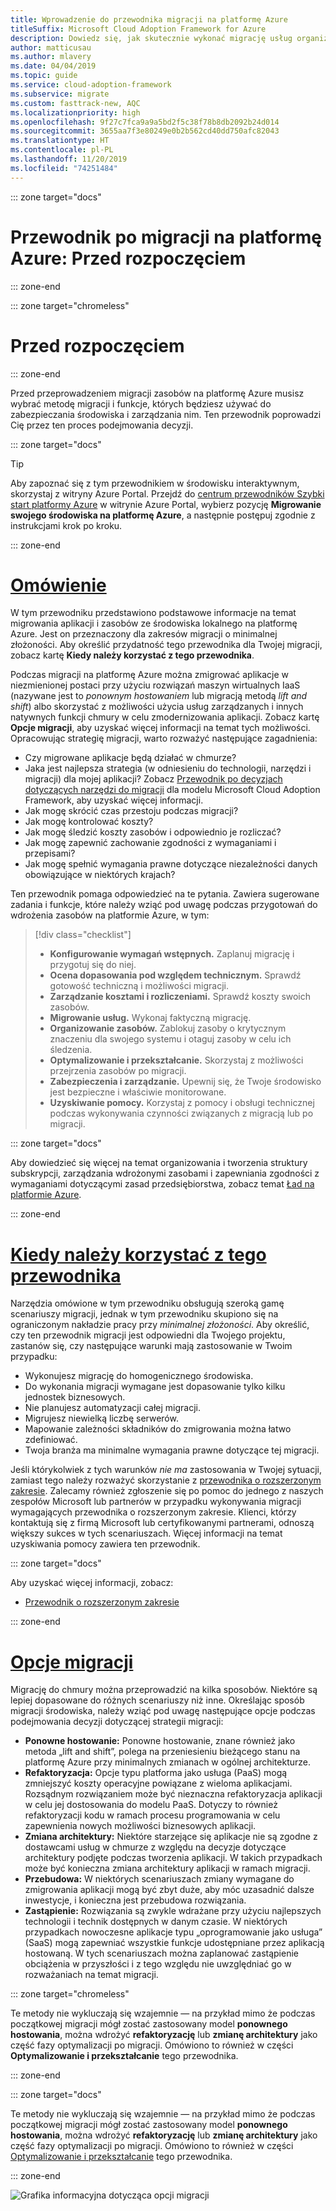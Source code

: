 ```yaml
---
title: Wprowadzenie do przewodnika migracji na platformę Azure
titleSuffix: Microsoft Cloud Adoption Framework for Azure
description: Dowiedz się, jak skutecznie wykonać migrację usług organizacji na platformę Azure, korzystając ze szczegółowych wskazówek.
author: matticusau
ms.author: mlavery
ms.date: 04/04/2019
ms.topic: guide
ms.service: cloud-adoption-framework
ms.subservice: migrate
ms.custom: fasttrack-new, AQC
ms.localizationpriority: high
ms.openlocfilehash: 9f27c7fca9a9a5bd2f5c38f78b8db2092b24d014
ms.sourcegitcommit: 3655aa7f3e80249e0b2b562cd40dd750afc82043
ms.translationtype: HT
ms.contentlocale: pl-PL
ms.lasthandoff: 11/20/2019
ms.locfileid: "74251484"
---
```

::: zone target="docs"

# <a name="azure-migration-guide-before-you-start"></a>Przewodnik po migracji na platformę Azure: Przed rozpoczęciem

::: zone-end

::: zone target="chromeless"

# <a name="before-you-start"></a>Przed rozpoczęciem

::: zone-end

Przed przeprowadzeniem migracji zasobów na platformę Azure musisz wybrać metodę migracji i funkcje, których będziesz używać do zabezpieczania środowiska i zarządzania nim. Ten przewodnik poprowadzi Cię przez ten proces podejmowania decyzji.

::: zone target="docs"

> [!TIP]
> Aby zapoznać się z tym przewodnikiem w środowisku interaktywnym, skorzystaj z witryny Azure Portal. Przejdź do [centrum przewodników Szybki start platformy Azure](https://portal.azure.com/?feature.quickstart=true#blade/Microsoft_Azure_Resources/QuickstartCenterBlade) w witrynie Azure Portal, wybierz pozycję **Migrowanie swojego środowiska na platformę Azure**, a następnie postępuj zgodnie z instrukcjami krok po kroku.

::: zone-end

# <a name="overviewtaboverview"></a>[Omówienie](#tab/Overview)

W tym przewodniku przedstawiono podstawowe informacje na temat migrowania aplikacji i zasobów ze środowiska lokalnego na platformę Azure. Jest on przeznaczony dla zakresów migracji o minimalnej złożoności. Aby określić przydatność tego przewodnika dla Twojej migracji, zobacz kartę **Kiedy należy korzystać z tego przewodnika**.

Podczas migracji na platformę Azure można zmigrować aplikacje w niezmienionej postaci przy użyciu rozwiązań maszyn wirtualnych IaaS (nazywane jest to _ponownym hostowaniem_ lub migracją metodą _lift and shift_) albo skorzystać z możliwości użycia usług zarządzanych i innych natywnych funkcji chmury w celu zmodernizowania aplikacji. Zobacz kartę **Opcje migracji**, aby uzyskać więcej informacji na temat tych możliwości. Opracowując strategię migracji, warto rozważyć następujące zagadnienia:

- Czy migrowane aplikacje będą działać w chmurze?
- Jaka jest najlepsza strategia (w odniesieniu do technologii, narzędzi i migracji) dla mojej aplikacji? Zobacz [Przewodnik po decyzjach dotyczących narzędzi do migracji](../../decision-guides/migrate-decision-guide/index.md) dla modelu Microsoft Cloud Adoption Framework, aby uzyskać więcej informacji.
- Jak mogę skrócić czas przestoju podczas migracji?
- Jak mogę kontrolować koszty?
- Jak mogę śledzić koszty zasobów i odpowiednio je rozliczać?
- Jak mogę zapewnić zachowanie zgodności z wymaganiami i przepisami?
- Jak mogę spełnić wymagania prawne dotyczące niezależności danych obowiązujące w niektórych krajach?

Ten przewodnik pomaga odpowiedzieć na te pytania. Zawiera sugerowane zadania i funkcje, które należy wziąć pod uwagę podczas przygotowań do wdrożenia zasobów na platformie Azure, w tym:

> [!div class="checklist"]
>
> - **Konfigurowanie wymagań wstępnych.** Zaplanuj migrację i przygotuj się do niej.
> - **Ocena dopasowania pod względem technicznym.** Sprawdź gotowość techniczną i możliwości migracji.
> - **Zarządzanie kosztami i rozliczeniami.** Sprawdź koszty swoich zasobów.
> - **Migrowanie usług.** Wykonaj faktyczną migrację.
> - **Organizowanie zasobów.** Zablokuj zasoby o krytycznym znaczeniu dla swojego systemu i otaguj zasoby w celu ich śledzenia.
> - **Optymalizowanie i przekształcanie.** Skorzystaj z możliwości przejrzenia zasobów po migracji.
> - **Zabezpieczenia i zarządzanie.** Upewnij się, że Twoje środowisko jest bezpieczne i właściwie monitorowane.
> - **Uzyskiwanie pomocy.** Korzystaj z pomocy i obsługi technicznej podczas wykonywania czynności związanych z migracją lub po migracji.

::: zone target="docs"

Aby dowiedzieć się więcej na temat organizowania i tworzenia struktury subskrypcji, zarządzania wdrożonymi zasobami i zapewniania zgodności z wymaganiami dotyczącymi zasad przedsiębiorstwa, zobacz temat [Ład na platformie Azure](https://docs.microsoft.com/azure/security/governance-in-azure).

::: zone-end

# <a name="when-to-use-this-guidetabwhentousethisguide"></a>[Kiedy należy korzystać z tego przewodnika](#tab/WhenToUseThisGuide)

Narzędzia omówione w tym przewodniku obsługują szeroką gamę scenariuszy migracji, jednak w tym przewodniku skupiono się na ograniczonym nakładzie pracy przy _minimalnej złożoności_. Aby określić, czy ten przewodnik migracji jest odpowiedni dla Twojego projektu, zastanów się, czy następujące warunki mają zastosowanie w Twoim przypadku:

- Wykonujesz migrację do homogenicznego środowiska.
- Do wykonania migracji wymagane jest dopasowanie tylko kilku jednostek biznesowych.
- Nie planujesz automatyzacji całej migracji.
- Migrujesz niewielką liczbę serwerów.
- Mapowanie zależności składników do zmigrowania można łatwo zdefiniować.
- Twoja branża ma minimalne wymagania prawne dotyczące tej migracji.

Jeśli którykolwiek z tych warunków _nie ma_ zastosowania w Twojej sytuacji, zamiast tego należy rozważyć skorzystanie z [przewodnika o rozszerzonym zakresie](../expanded-scope/index.md). Zalecamy również zgłoszenie się po pomoc do jednego z naszych zespołów Microsoft lub partnerów w przypadku wykonywania migracji wymagających przewodnika o rozszerzonym zakresie. Klienci, którzy kontaktują się z firmą Microsoft lub certyfikowanymi partnerami, odnoszą większy sukces w tych scenariuszach. Więcej informacji na temat uzyskiwania pomocy zawiera ten przewodnik.

<!-- markdownlint-enable MD033 -->

::: zone target="docs"

Aby uzyskać więcej informacji, zobacz:

- [Przewodnik o rozszerzonym zakresie](../expanded-scope/index.md)

::: zone-end

# <a name="migration-optionstabmigrationoptions"></a>[Opcje migracji](#tab/MigrationOptions)

Migrację do chmury można przeprowadzić na kilka sposobów. Niektóre są lepiej dopasowane do różnych scenariuszy niż inne. Określając sposób migracji środowiska, należy wziąć pod uwagę następujące opcje podczas podejmowania decyzji dotyczącej strategii migracji:

- **Ponowne hostowanie:** Ponowne hostowanie, znane również jako metoda „lift and shift”, polega na przeniesieniu bieżącego stanu na platformę Azure przy minimalnych zmianach w ogólnej architekturze.
- **Refaktoryzacja:** Opcje typu platforma jako usługa (PaaS) mogą zmniejszyć koszty operacyjne powiązane z wieloma aplikacjami. Rozsądnym rozwiązaniem może być nieznaczna refaktoryzacja aplikacji w celu jej dostosowania do modelu PaaS. Dotyczy to również refaktoryzacji kodu w ramach procesu programowania w celu zapewnienia nowych możliwości biznesowych aplikacji.
- **Zmiana architektury:** Niektóre starzejące się aplikacje nie są zgodne z dostawcami usług w chmurze z względu na decyzje dotyczące architektury podjęte podczas tworzenia aplikacji. W takich przypadkach może być konieczna zmiana architektury aplikacji w ramach migracji.
- **Przebudowa:** W niektórych scenariuszach zmiany wymagane do zmigrowania aplikacji mogą być zbyt duże, aby móc uzasadnić dalsze inwestycje, i konieczna jest przebudowa rozwiązania.
- **Zastąpienie:** Rozwiązania są zwykle wdrażane przy użyciu najlepszych technologii i technik dostępnych w danym czasie. W niektórych przypadkach nowoczesne aplikacje typu „oprogramowanie jako usługa” (SaaS) mogą zapewniać wszystkie funkcje udostępniane przez aplikacją hostowaną. W tych scenariuszach można zaplanować zastąpienie obciążenia w przyszłości i z tego względu nie uwzględniać go w rozważaniach na temat migracji.

::: zone target="chromeless"

Te metody nie wykluczają się wzajemnie &mdash; na przykład mimo że podczas początkowej migracji mógł zostać zastosowany model **ponownego hostowania**, można wdrożyć **refaktoryzację** lub **zmianę architektury** jako część fazy optymalizacji po migracji. Omówiono to również w części **Optymalizowanie i przekształcanie** tego przewodnika.

::: zone-end

::: zone target="docs"

Te metody nie wykluczają się wzajemnie &mdash; na przykład mimo że podczas początkowej migracji mógł zostać zastosowany model **ponownego hostowania**, można wdrożyć **refaktoryzację** lub **zmianę architektury** jako część fazy optymalizacji po migracji. Omówiono to również w części [Optymalizowanie i przekształcanie](./optimize-and-transform.md) tego przewodnika.

::: zone-end

![Grafika informacyjna dotycząca opcji migracji](../../_images/migrate/migration-options.png)
